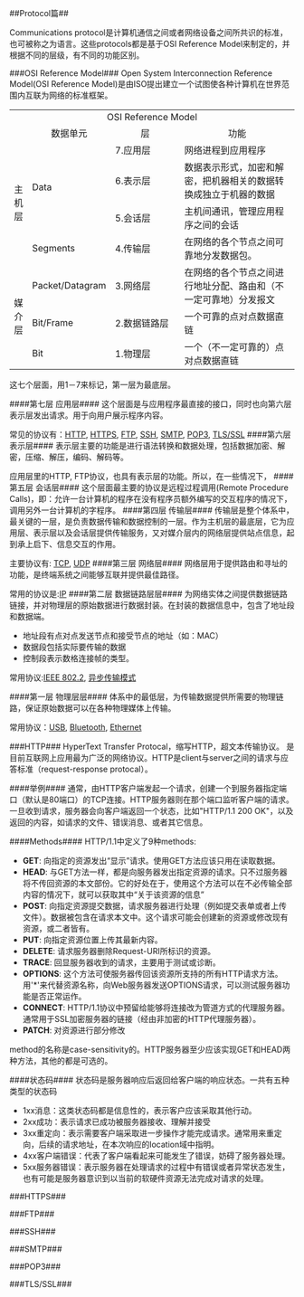##Protocol篇##

Communications protocol是计算机通信之间或者网络设备之间所共识的标准，也可被称之为语言。这些protocols都是基于OSI Reference Model来制定的，并根据不同的层级，有不同的功能区别。

###OSI Reference Model###
Open System Interconnection Reference Model(OSI Reference Model)是由ISO提出建立一个试图使各种计算机在世界范围内互联为网络的标准框架。

<table width="100%">
<col width="5%">
<col width="15%">
<col width="30%">
<col width="50%">
	<tr>
		<td align="center" colspan="4">
		OSI Reference Model
		</td>
	</tr>
	<tr>
		<td></td>
		<td align="center">数据单元</td>
		<td align="center">层</td>
		<td align="center">功能</td>
	</tr>
	<tr>
		<td align="center" vlign="center" rowspan="4">主机层</td>
		<td rowspan="3">Data</td>
		<td >7.应用层</td>
		<td>网络进程到应用程序</td>
	</tr>
	<tr>
		<td>6.表示层</td>
		<td>数据表示形式，加密和解密，把机器相关的数据转换成独立于机器的数据</td>
	</tr>
	<tr>
		<td>5.会话层</td>
		<td>主机间通讯，管理应用程序之间的会话</td>
	</tr>
	<tr>
		<td>Segments</td>
		<td >4.传输层</td>
		<td>在网络的各个节点之间可靠地分发数据包。</td>
	</tr>
	<tr>
		<td align="center" vlign="center" rowspan="3">媒介层</td>
		<td>Packet/Datagram</td>
		<td >3.网络层</td>
		<td>在网络的各个节点之间进行地址分配、路由和（不一定可靠地）分发报文</td>
	</tr>
	<tr>
		<td>Bit/Frame</td>
		<td >2.数据链路层</td>
		<td>一个可靠的点对点数据直链</td>
	</tr>
	<tr>
		<td>Bit</td>
		<td >1.物理层</td>
		<td>一个（不一定可靠的）点对点数据直链</td>
	</tr>

</table>

这七个层面，用1－7来标记，第一层为最底层。

####第七层 应用层####
这个层面是与应用程序最直接的接口，同时也向第六层表示层发出请求。用于向用户展示程序内容。

常见的协议有：[HTTP](#http), [HTTPS](#https), [FTP](#ftp), [SSH](#ssh), [SMTP](#smtp), [POP3](#pop3), [TLS/SSL](#tsl/ssl)
####第六层 表示层####
表示层主要的功能是进行语法转换和数据处理，包括数据加密、解密，压缩、解压，编码、解码等。

应用层里的HTTP, FTP协议，也具有表示层的功能。所以，在一些情况下，
####第五层 会话层####
这个层面最主要的协议是远程过程调用(Remote Procedure Calls)，即：允许一台计算机的程序在没有程序员额外编写的交互程序的情况下，调用另外一台计算机的字程序。
####第四层 传输层####
传输层是整个体系中，最关键的一层，是负责数据传输和数据控制的一层。作为主机层的最底层，它为应用层、表示层以及会话层提供传输服务，又对媒介层内的网络层提供站点信息，起到承上启下、信息交互的作用。

主要协议有: [TCP](#tcpip), [UDP](#udp)
####第三层 网络层####
网络层用于提供路由和寻址的功能，是终端系统之间能够互联并提供最佳路径。

常用的协议是:[IP](#tcpip)
####第二层 数据链路层层####
为网络实体之间提供数据链路链接，并对物理层的原始数据进行数据封装。在封装的数据信息中，包含了地址段和数据端。
- 地址段有点对点发送节点和接受节点的地址（如：MAC）
- 数据段包括实际要传输的数据
- 控制段表示数格连接帧的类型。

常用协议:[IEEE 802.2](#ieee802.2), [异步传输模式](#异步传输模式)

####第一层 物理层层####
体系中的最低层，为传输数据提供所需要的物理链路，保证原始数据可以在各种物理媒体上传输。

常用协议：[USB](#usb), [Bluetooth](#bluetooth), [Ethernet](#ethernet)


###HTTP###
HyperText Transfer Protocal，缩写HTTP，超文本传输协议。
是目前互联网上应用最为广泛的网络协议。HTTP是client与server之间的请求与应答标准（request-response protocal）。

####举例####
通常，由HTTP客户端发起一个请求，创建一个到服务器指定端口（默认是80端口）的TCP连接。HTTP服务器则在那个端口监听客户端的请求。一旦收到请求，服务器会向客户端返回一个状态，比如"HTTP/1.1 200 OK"，以及返回的内容，如请求的文件、错误消息、或者其它信息。

####Methods####
HTTP/1.1中定义了9种methods:

- **GET**: 向指定的资源发出“显示”请求。使用GET方法应该只用在读取数据。
- **HEAD**: 与GET方法一样，都是向服务器发出指定资源的请求。只不过服务器将不传回资源的本文部份。它的好处在于，使用这个方法可以在不必传输全部内容的情况下，就可以获取其中“关于该资源的信息”
- **POST**: 向指定资源提交数据，请求服务器进行处理（例如提交表单或者上传文件）。数据被包含在请求本文中。这个请求可能会创建新的资源或修改现有资源，或二者皆有。
- **PUT**: 向指定资源位置上传其最新内容。
- **DELETE**: 请求服务器删除Request-URI所标识的资源。
- **TRACE**: 回显服务器收到的请求，主要用于测试或诊断。
- **OPTIONS**: 这个方法可使服务器传回该资源所支持的所有HTTP请求方法。用'*'来代替资源名称，向Web服务器发送OPTIONS请求，可以测试服务器功能是否正常运作。
- **CONNECT**: HTTP/1.1协议中预留给能够将连接改为管道方式的代理服务器。通常用于SSL加密服务器的链接（经由非加密的HTTP代理服务器）。
- **PATCH**: 对资源进行部分修改

method的名称是case-sensitivity的。HTTP服务器至少应该实现GET和HEAD两种方法，其他的都是可选的。

####状态码####
状态码是服务器响应后返回给客户端的响应状态。一共有五种类型的状态码

- 1xx消息：这类状态码都是信息性的，表示客户应该采取其他行动。
- 2xx成功：表示请求已成功被服务器接收、理解并接受
- 3xx重定向：表示需要客户端采取进一步操作才能完成请求。通常用来重定向，后续的请求地址，在本次响应的location域中指明。
- 4xx客户端错误：代表了客户端看起来可能发生了错误，妨碍了服务器处理。
- 5xx服务器错误：表示服务器在处理请求的过程中有错误或者异常状态发生，也有可能是服务器意识到以当前的软硬件资源无法完成对请求的处理。


###HTTPS###

###FTP###

###SSH###

###SMTP###

###POP3###

###TLS/SSL###
